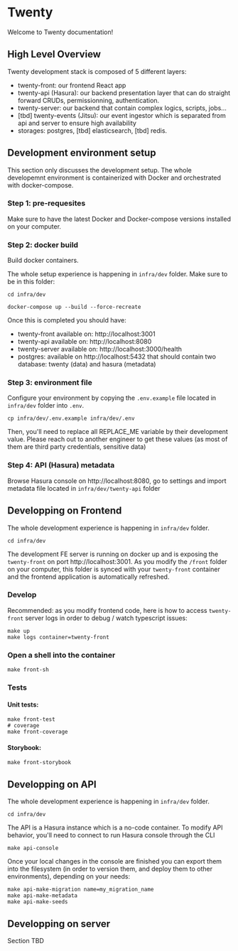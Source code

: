# Twenty

Welcome to Twenty documentation!

## High Level Overview

Twenty development stack is composed of 5 different layers:
- twenty-front: our frontend React app
- twenty-api (Hasura): our backend presentation layer that can do straight forward CRUDs, permissionning, authentication.
- twenty-server: our backend that contain complex logics, scripts, jobs...
- [tbd] twenty-events (Jitsu): our event ingestor which is separated from api and server to ensure high availability
- storages: postgres, [tbd] elasticsearch, [tbd] redis.

## Development environment setup

This section only discusses the development setup. The whole developemnt environment is containerized with Docker and orchestrated with docker-compose. 

### Step 1: pre-requesites
Make sure to have the latest Docker and Docker-compose versions installed on your computer.

### Step 2: docker build
Build docker containers.

The whole setup experience is happening in `infra/dev` folder. Make sure to be in this folder:
```
cd infra/dev
```

```
docker-compose up --build --force-recreate
```

Once this is completed you should have:
- twenty-front available on: http://localhost:3001
- twenty-api available on: http://localhost:8080
- twenty-server available on: http://localhost:3000/health
- postgres: available on http://localhost:5432 that should contain two database: twenty (data) and hasura (metadata)

### Step 3: environment file
Configure your environment by copying the `.env.example` file located in `infra/dev` folder into `.env`.
```
cp infra/dev/.env.example infra/dev/.env
```

Then, you'll need to replace all REPLACE_ME variable by their development value. Please reach out to another engineer to get these values (as most of them are third party credentials, sensitive data)

### Step 4: API (Hasura) metadata
Browse Hasura console on http://localhost:8080, go to settings and import metadata file located in `infra/dev/twenty-api` folder

## Developping on Frontend

The whole development experience is happening in `infra/dev` folder.
```
cd infra/dev
```

The development FE server is running on docker up and is exposing the `twenty-front` on port http://localhost:3001. As you modify the `/front` folder on your computer, this folder is synced with your `twenty-front` container and the frontend application is automatically refreshed.

### Develop

Recommended: as you modify frontend code, here is how to access `twenty-front` server logs in order to debug / watch typescript issues:
```
make up
make logs container=twenty-front
```

### Open a shell into the container
```
make front-sh
```

### Tests

#### Unit tests:
```
make front-test
# coverage
make front-coverage
```

#### Storybook:
```
make front-storybook
```

## Developping on API

The whole development experience is happening in `infra/dev` folder.
```
cd infra/dev
```

The API is a Hasura instance which is a no-code container. 
To modify API behavior, you'll need to connect to run Hasura console through the CLI
```
make api-console
```

Once your local changes in the console are finished you can export them into the filesystem (in order to version them, and deploy them to other environments), depending on your needs:

```
make api-make-migration name=my_migration_name
make api-make-metadata
make api-make-seeds
```

## Developping on server

Section TBD